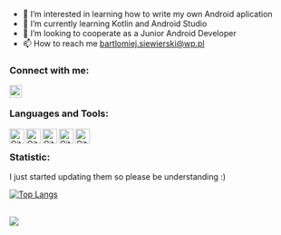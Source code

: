 - 👀 I’m interested in learning how to write my own Android aplication 
- 🌱 I’m currently learning Kotlin and Android Studio
- 👯 I’m looking to cooperate as a Junior Android Developer
- 📫 How to reach me bartlomiej.siewierski@wp.pl

### Connect with me:

[<img align="left" alt="codeSTACKr | LinkedIn" width="22px" src="https://cdn-icons-png.flaticon.com/512/174/174857.png" />][linkedin]

<br />

### Languages and Tools:

<img align="left" alt="GitHub" width="26px" src="https://cdn-icons-png.flaticon.com/512/270/270798.png" />
<img align="left" alt="GitHub" width="26px" src="https://upload.wikimedia.org/wikipedia/commons/0/06/Kotlin_Icon.svg" />
<img align="left" alt="GitHub" width="26px" src="https://cdn-icons-png.flaticon.com/512/226/226777.png" />
<img align="left" alt="GitHub" width="26px" src="https://cdn-icons-png.flaticon.com/512/226/226770.png" />
<img align="left" alt="GitHub" width="26px" src="https://www.vectorlogo.zone/logos/firebase/firebase-icon.svg" />

<br />

### Statistic:

I just started updating them so please be understanding :)

[![Top Langs](https://github-readme-stats.vercel.app/api/top-langs/?username=bartek264&theme=midnight-purple&show_icons=true)](https://github.com/anuraghazra/github-readme-stats)

<br />

<a href="https://github.com/anuraghazra/github-readme-stats">
  <img align="center" src="https://github-readme-stats.vercel.app/api/wakatime?username=bartek264&v=2&theme=midnight-purple&show_icons=true" />
</a>


[linkedin]: https://linkedin.com/in/bartłomiej-siewierski-inzair
